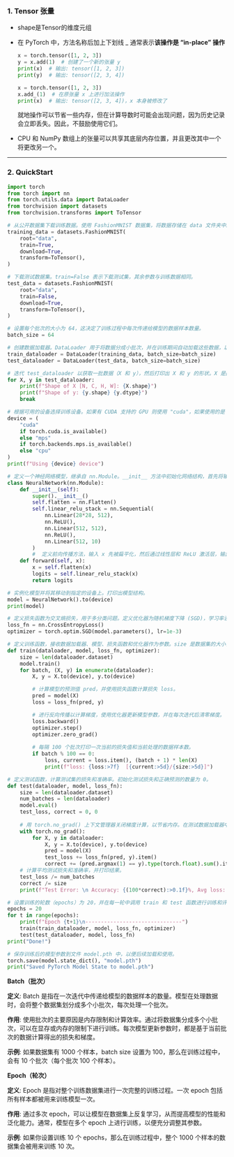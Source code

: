 ### 1. Tensor 张量

* shape是Tensor的维度元组

* 在 PyTorch 中，方法名称后加上下划线 _ 通常表示**该操作是 “in-place” 操作**

  ```python
  x = torch.tensor([1, 2, 3])
  y = x.add(1)  # 创建了一个新的张量 y
  print(x)  # 输出: tensor([1, 2, 3])
  print(y)  # 输出: tensor([2, 3, 4])
  ```

  ```python
  x = torch.tensor([1, 2, 3])
  x.add_(1)  # 在原张量 x 上进行加法操作
  print(x)  # 输出: tensor([2, 3, 4])，x 本身被修改了
  ```

  就地操作可以节省一些内存，但在计算导数时可能会出现问题，因为历史记录会立即丢失。因此，不鼓励使用它们。

* CPU 和 NumPy 数组上的张量可以共享其底层内存位置，并且更改其中一个将更改另一个。

---

### 2. QuickStart

```python
import torch
from torch import nn
from torch.utils.data import DataLoader
from torchvision import datasets
from torchvision.transforms import ToTensor

# 从公开数据集下载训练数据。使用 FashionMNIST 数据集，将数据存储在 data 文件夹中。train=True 表示下载训练集，download=True 表示如果数据集不存在则下载，transform=ToTensor() 将数据转换为 PyTorch 张量格式。
training_data = datasets.FashionMNIST(
    root="data",
    train=True,
    download=True,
    transform=ToTensor(),
)

# 下载测试数据集。train=False 表示下载测试集，其余参数与训练数据相同。
test_data = datasets.FashionMNIST(
    root="data",
    train=False,
    download=True,
    transform=ToTensor(),
)

# 设置每个批次的大小为 64，这决定了训练过程中每次传递给模型的数据样本数量。
batch_size = 64

# 创建数据加载器。DataLoader 用于将数据分成小批次，并在训练期间自动加载这些数据，以提高效率。
train_dataloader = DataLoader(training_data, batch_size=batch_size)
test_dataloader = DataLoader(test_data, batch_size=batch_size)

# 迭代 test_dataloader 以获取一批数据（X 和 y），然后打印出 X 和 y 的形状。X 是图像数据，y 是标签。break 语句确保只打印第一批数据的形状。
for X, y in test_dataloader:
    print(f"Shape of X [N, C, H, W]: {X.shape}")
    print(f"Shape of y: {y.shape} {y.dtype}")
    break

# 根据可用的设备选择训练设备。如果有 CUDA 支持的 GPU 则使用 "cuda"，如果使用的是 Apple 的 Metal Performance Shaders (MPS) 则使用 "mps"，否则使用 CPU。
device = (
    "cuda"
    if torch.cuda.is_available()
    else "mps"
    if torch.backends.mps.is_available()
    else "cpu"
)
print(f"Using {device} device")

# 定义一个神经网络模型，继承自 nn.Module。__init__ 方法中初始化网络结构，首先将输入图像扁平化，然后定义一个包含多个全连接层和 ReLU 激活函数的顺序模块。
class NeuralNetwork(nn.Module):
    def __init__(self):
        super().__init__()
        self.flatten = nn.Flatten()
        self.linear_relu_stack = nn.Sequential(
            nn.Linear(28*28, 512),
            nn.ReLU(),
            nn.Linear(512, 512),
            nn.ReLU(),
            nn.Linear(512, 10)
        )
		#  定义前向传播方法，输入 x 先被扁平化，然后通过线性层和 ReLU 激活层，输出logits（预测结果）。
    def forward(self, x):
        x = self.flatten(x)
        logits = self.linear_relu_stack(x)
        return logits

# 实例化模型并将其移动到指定的设备上。打印出模型结构。
model = NeuralNetwork().to(device)
print(model)

# 定义损失函数为交叉熵损失，用于多分类问题。定义优化器为随机梯度下降 (SGD)，学习率设为 0.001。
loss_fn = nn.CrossEntropyLoss()
optimizer = torch.optim.SGD(model.parameters(), lr=1e-3)

# 定义训练函数，接收数据加载器、模型、损失函数和优化器作为参数。size 是数据集的大小，调用 model.train() 将模型设置为训练模式。遍历数据加载器以获取每个批次的输入 X 和标签 y，并将它们移动到指定设备。
def train(dataloader, model, loss_fn, optimizer):
    size = len(dataloader.dataset)
    model.train()
    for batch, (X, y) in enumerate(dataloader):
        X, y = X.to(device), y.to(device)

        # 计算模型的预测值 pred，并使用损失函数计算损失 loss。
        pred = model(X)
        loss = loss_fn(pred, y)

        # 进行反向传播以计算梯度，使用优化器更新模型参数，并在每次迭代后清零梯度。
        loss.backward()
        optimizer.step()
        optimizer.zero_grad()
				
        # 每隔 100 个批次打印一次当前的损失值和当前处理的数据样本数。
        if batch % 100 == 0:
            loss, current = loss.item(), (batch + 1) * len(X)
            print(f"loss: {loss:>7f}  [{current:>5d}/{size:>5d}]")

# 定义测试函数，计算测试集的损失和准确率。初始化测试损失和正确预测的数量为 0。
def test(dataloader, model, loss_fn):
    size = len(dataloader.dataset)
    num_batches = len(dataloader)
    model.eval()
    test_loss, correct = 0, 0
    
    # 用 torch.no_grad() 上下文管理器关闭梯度计算，以节省内存。在测试数据加载器中遍历每个批次，将数据移动到设备并进行预测。计算总测试损失和正确预测的数量。
    with torch.no_grad():
        for X, y in dataloader:
            X, y = X.to(device), y.to(device)
            pred = model(X)
            test_loss += loss_fn(pred, y).item()
            correct += (pred.argmax(1) == y).type(torch.float).sum().item()
    # 计算平均测试损失和准确率，并打印结果。
    test_loss /= num_batches
    correct /= size
    print(f"Test Error: \n Accuracy: {(100*correct):>0.1f}%, Avg loss: {test_loss:>8f} \n")

# 设置训练的轮数（epochs）为 20，并在每一轮中调用 train 和 test 函数进行训练和评估。打印出每一轮的状态。
epochs = 20
for t in range(epochs):
    print(f"Epoch {t+1}\n-------------------------------")
    train(train_dataloader, model, loss_fn, optimizer)
    test(test_dataloader, model, loss_fn)
print("Done!")

# 保存训练后的模型参数到文件 model.pth 中，以便后续加载和使用。
torch.save(model.state_dict(), "model.pth")
print("Saved PyTorch Model State to model.pth")
```

**Batch（批次）**

**定义**: Batch 是指在一次迭代中传递给模型的数据样本的数量。模型在处理数据时，会将整个数据集划分成多个小批次，每次处理一个批次。

**作用**: 使用批次的主要原因是内存限制和计算效率。通过将数据集分成多个小批次，可以在显存或内存的限制下进行训练。每次模型更新参数时，都是基于当前批次的数据计算得出的损失和梯度。

**示例**: 如果数据集有 1000 个样本，batch size 设置为 100，那么在训练过程中，会有 10 个批次（每个批次 100 个样本）。

**Epoch（轮次）**

**定义**: Epoch 是指对整个训练数据集进行一次完整的训练过程。一次 epoch 包括所有样本都被用来训练模型一次。

**作用**: 通过多次 epoch，可以让模型在数据集上反复学习，从而提高模型的性能和泛化能力。通常，模型在多个 epoch 上进行训练，以便充分调整其参数。

**示例**: 如果你设置训练 10 个 epochs，那么在训练过程中，整个 1000 个样本的数据集会被用来训练 10 次。